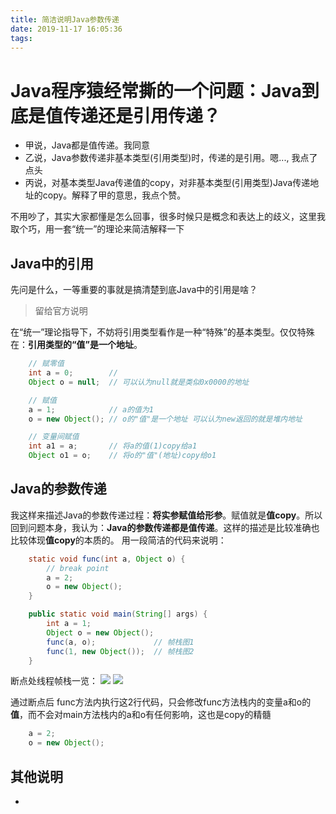 ```yaml
---
title: 简洁说明Java参数传递
date: 2019-11-17 16:05:36
tags:
---
```


# Java程序猿经常撕的一个问题：Java到底是值传递还是引用传递？ 
* 甲说，Java都是值传递。我同意
* 乙说，Java参数传递非基本类型(引用类型)时，传递的是引用。嗯..., 我点了点头
* 丙说，对基本类型Java传递值的copy，对非基本类型(引用类型)Java传递地址的copy。解释了甲的意思，我点个赞。 

不用吵了，其实大家都懂是怎么回事，很多时候只是概念和表达上的歧义，这里我取个巧，用一套“统一”的理论来简洁解释一下 

## Java中的引用
先问是什么，一等重要的事就是搞清楚到底Java中的引用是啥？
> 留给官方说明  

<!-- 这里放一张栈堆图 -->

在“统一”理论指导下，不妨将引用类型看作是一种“特殊”的基本类型。仅仅特殊在：**引用类型的“值”是一个地址**。

```java
    // 赋零值
    int a = 0;        // 
    Object o = null;  // 可以认为null就是类似0x0000的地址

    // 赋值
    a = 1;            // a的值为1
    o = new Object(); // o的"值"是一个地址 可以认为new返回的就是堆内地址

    // 变量间赋值
    int a1 = a;       // 将a的值(1)copy给a1
    Object o1 = o;    // 将o的"值"(地址)copy给o1
```

## Java的参数传递
我这样来描述Java的参数传递过程：**将实参赋值给形参**。赋值就是**值copy**。所以回到问题本身，我认为：**Java的参数传递都是值传递**。这样的描述是比较准确也比较体现**值copy**的本质的。 
用一段简洁的代码来说明：
```java
    static void func(int a, Object o) {
        // break point
        a = 2;
        o = new Object();
    }

    public static void main(String[] args) {
        int a = 1;
        Object o = new Object();
        func(a, o);             // 帧栈图1
        func(1, new Object());  // 帧栈图2
    }
```
断点处线程帧栈一览：
![](/images/javaargpass1.jpg)
![](/images/javaargpass2.jpg) 

通过断点后 func方法内执行这2行代码，只会修改func方法栈内的变量a和o的**值**，而不会对main方法栈内的a和o有任何影响，这也是copy的精髓
```java
    a = 2;
    o = new Object();
```

## 其他说明
* 
